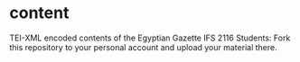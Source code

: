 # content
TEI-XML encoded contents of the Egyptian Gazette
IFS 2116 Students: Fork this repository to your personal account and upload your material there.
